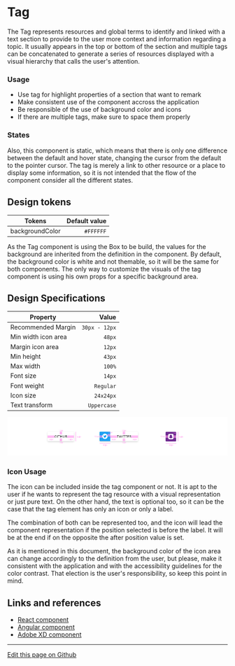 # Tag

The Tag represents resources and global terms to identify and linked with a text section to provide to the user more context and information regarding a topic. It usually appears in the top or bottom of the section and multiple tags can be concatenated to generate a series of resources displayed with a visual hierarchy that calls the user's attention.


### Usage

- Use tag for highlight properties of a section that want to remark
- Make consistent use of the component accross the application
- Be responsible of the use of background color and icons
- If there are multiple tags, make sure to space them properly


### States

Also, this component is static, which means that there is only one difference between the default and hover state, changing the cursor from the default to the pointer cursor. The tag is merely a link to other resource or a place to display some information, so it is not intended that the flow of the component consider all the different states.

## Design tokens

| Tokens          | Default value |
| --------------- | ------------: |
| backgroundColor |     `#FFFFFF` |

As the Tag component is using the Box to be build, the values for the background are inherited from the definition in the component. By default, the background color is white and not themable, so it will be the same for both components.
The only way to customize the visuals of the tag component is using his own props for a specific background area.

## Design Specifications

| Property            |         Value |
| ------------------- | ------------: |
| Recommended Margin  | `30px - 12px` |
| Min width icon area |        `48px` |
| Margin icon area    |        `12px` |
| Min height          |        `43px` |
| Max width           |        `100%` |
| Font size           |        `14px` |
| Font weight         |     `Regular` |
| Icon size           |     `24x24px` |
| Text transform      |   `Uppercase` |

![Design specification for the tag component](images/tag_specs.png)

### Icon Usage

The icon can be included inside the tag component or not. It is apt to the user if he wants to represent the tag resource with a visual representation or just pure text. On the other hand, the text is optional too, so it can be the case that the tag element has only an icon or only a label.

The combination of both can be represented too, and the icon will lead the component representation if the position selected is before the label. It will be at the end if on the opposite the after position value is set.

As it is mentioned in this document, the background color of the icon area can change accordingly to the definition from the user, but please, make it consistent with the application and with the accessibility guidelines for the color contrast. That election is the user's responsibility, so keep this point in mind.


## Links and references

* [React component](https://developer.dxc.com/tools/react/next/#/components/tag)
* [Angular component](https://developer.dxc.com/tools/angular/next/#/components/tag)
* [Adobe XD component](https://xd.adobe.com/view/f37b0e8f-1e02-48fa-bc31-a7deb148b5dc-a628/)

____________________________________________________________

[Edit this page on Github](https://github.com/dxc-technology/halstack-style-guide/blob/master/guidelines/components/tag/README.md)
